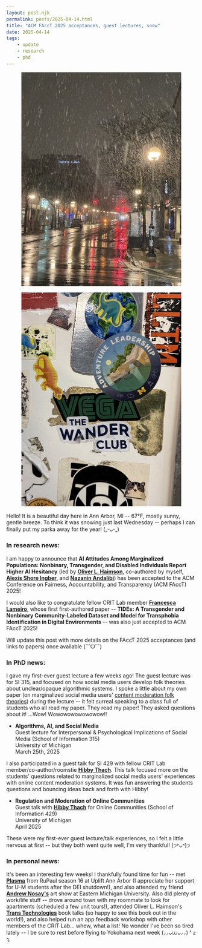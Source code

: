 ```yaml
---
layout: post.njk
permalink: posts/2025-04-14.html
title: "ACM FAccT 2025 acceptances, guest lectures, snow"
date: 2025-04-14
tags:
    - update
    - research
    - phd
---
```

<div class="gallery">
    <figure>
        <a href="../images/blowingsnow-2025.jpg" data-caption="Blowing snow in Ann Arbor, MI"><img src="../images/thumbnails/thumb-blowingsnow-2025.jpg" alt="Thick blowing snow downtown at night; Ann Arbor, Michigan"></a>
    </figure>
    <figure>
        <a href="../images/fleetwoodstickers-2025.jpg" data-caption="Some cool stickers on the wall; Fleetwood Diner, Ann Arbor, MI"><img src="../images/thumbnails/thumb-fleetwoodstickers-2025.jpg" alt="Several colourful band stickers on a white diner wall; Fleetwood Diner, Ann Arbor, Michigan"></a>
    </figure>
</div>

Hello! It is a beautiful day here in Ann Arbor, MI -- 67°F, mostly sunny, gentle breeze. To think it was snowing just last Wednesday -- perhaps I can finally put my parka away for the year! („ᵕᴗᵕ„)

### In research news:
I am happy to announce that **AI Attitudes Among Marginalized Populations: Nonbinary, Transgender, and Disabled Individuals Report Higher AI Hesitancy** (led by <a href="https://oliverhaimson.com" target="blank"><b>Oliver L. Haimson</b></a>, co-authored by myself, <a href="https://www.alexisshoreingber.com" target="blank"><b>Alexis Shore Ingber</a></b>, and <a href="https://www.nazaninandalibi.net" target="blank"><b>Nazanin Andalibi</a></b>) has been accepted to the ACM Conference on Fairness, Accountability, and Transparency (ACM FAccT) 2025! 

I would also like to congratulate fellow CRIT Lab member <a href="https://francescalameiro.com" target="blank"><b>Francesca Lameiro</a></b>, whose first first-authored paper -- **TIDEs: A Transgender and Nonbinary Community-Labeled Dataset and Model for Transphobia Identification in Digital Environments** -- was also just accepted to ACM FAccT 2025! 

Will update this post with more details on the FAccT 2025 acceptances (and links to papers) once available (˶ˆᗜˆ˵)

### In PhD news:
I gave my first-ever guest lecture a few weeks ago! The guest lecture was for SI 315, and focused on how social media users develop folk theories about unclear/opaque algorithmic systems. I spoke a little about my own paper (on marginalized social media users' <a href="https://dl.acm.org/doi/epdf/10.1145/3632741" target="blank">content moderation folk theories</a>) during the lecture -- it felt surreal speaking to a class full of students who all read my paper. They read my paper! They asked questions about it! ...Wow! Wowowowowowowow!! 

* **Algorithms, AI, and Social Media**    
Guest lecture for Interpersonal & Psychological Implications of Social Media (School of Information 315)   
University of Michigan  
March 25th, 2025  

I also participated in a guest talk for SI 429 with fellow CRIT Lab member/co-author/roomstie <a href="https://www.hibbythach.com" target="_blank"><b>Hibby Thach</b></a>. This talk focused more on the students' questions related to marginalized social media users' experiences with online content moderation systems. It was fun answering the students questions and bouncing ideas back and forth with Hibby!

* **Regulation and Moderation of Online Communities**  
Guest talk with <a href="https://www.hibbythach.com" target="_blank"><b>Hibby Thach</b></a> for Online Communities (School of Information 429)  
University of Michigan  
April 2025  

These were my first-ever guest lecture/talk experiences, so I felt a little nervous at first -- but they both went quite well, I'm very thankful! (੭˃ᴗ˂)੭ 

### In personal news:
It's been an interesting few weeks! I thankfully found time for fun -- met <a href="https://www.instagram.com/plasmanyc/?hl=en" target="blank"><b>Plasma</a></b> from RuPaul season 16 at Uplift Ann Arbor (I appreciate her support for U-M students after the DEI shutdown!), and also attended my friend <a href="https://andrewnosay.com" target="blank"><b>Andrew Nosay's</a></b> art show at Eastern Michigan University. Also did plenty of work/life stuff -- drove around town with my roommate to look for apartments (scheduled a few unit tours!), attended Oliver L. Haimson's <a href="https://mitpress.mit.edu/9780262551861/trans-technologies/" target="blank"><b>Trans Technologies</a></b> book talks (so happy to see this book out in the world!), and also helped run an app feedback workshop with other members of the CRIT Lab... whew, what a list! No wonder I've been so tired lately -- I be sure to rest before flying to Yokohama next week (⸝⸝ᴗ⩊ᴗ⸝⸝) ᶻ 𝗓 𐰁